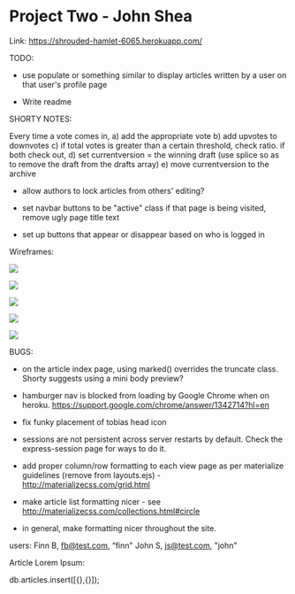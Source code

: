 # Project Two - John Shea

Link: https://shrouded-hamlet-6065.herokuapp.com/

TODO:

* use populate or something similar to display articles written by a user on that user's profile page

* Write readme

SHORTY NOTES:

Every time a vote comes in,
a) add the appropriate vote
b) add upvotes to downvotes
c) if total votes is greater than a certain threshold, check ratio. if both check out,
d) set currentversion = the winning draft (use splice so as to remove the draft from the drafts array)
e) move currentversion to the archive

* allow authors to lock articles from others' editing?

* set navbar buttons to be "active" class if that page is being visited, remove ugly page title text

* set up buttons that appear or disappear based on who is logged in

Wireframes:

![](http://cl.ly/image/002g3N1n3I2z/wiki_db_wireframe.jpg)

![](http://cl.ly/image/2A3Z350g2Y1K/wiki_routes_wireframe_1.jpg)

![](http://cl.ly/image/1f222N1J2c1G/wiki_routes_wireframe_2.jpg)

![](http://cl.ly/image/1t0O0e1t1f0G/wiki_views_wireframe_1.jpg)

![](http://cl.ly/image/2W0m0X381U3o/wiki_views_wireframe_2.jpg)

BUGS:

* on the article index page, using marked() overrides the truncate class. Shorty suggests using a mini body preview?

* hamburger nav is blocked from loading by Google Chrome when on heroku. https://support.google.com/chrome/answer/1342714?hl=en

* fix funky placement of tobias head icon

* sessions are not persistent across server restarts by default. Check the express-session page for ways to do it.

* add proper column/row formatting to each view page as per materialize guidelines (remove from layouts.ejs) - http://materializecss.com/grid.html

* make article list formatting nicer - see http://materializecss.com/collections.html#circle

* in general, make formatting nicer throughout the site.

users:
Finn B, fb@test.com, “finn"
John S, js@test.com, "john"

Article Lorem Ipsum:

db.articles.insert([{},{}]);
